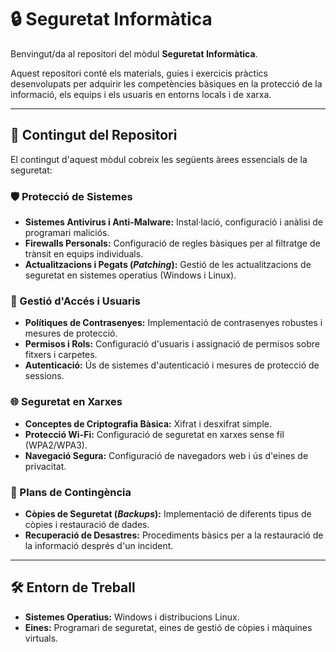 # 🔒 Seguretat Informàtica

Benvingut/da al repositori del mòdul **Seguretat Informàtica**.

Aquest repositori conté els materials, guies i exercicis pràctics desenvolupats per adquirir les competències bàsiques en la protecció de la informació, els equips i els usuaris en entorns locals i de xarxa.

***

## 📁 Contingut del Repositori

El contingut d'aquest mòdul cobreix les següents àrees essencials de la seguretat:

### 🛡️ Protecció de Sistemes

* **Sistemes Antivirus i Anti-Malware:** Instal·lació, configuració i anàlisi de programari maliciós.
* **Firewalls Personals:** Configuració de regles bàsiques per al filtratge de trànsit en equips individuals.
* **Actualitzacions i Pegats (*Patching*):** Gestió de les actualitzacions de seguretat en sistemes operatius (Windows i Linux).

### 🔑 Gestió d'Accés i Usuaris

* **Polítiques de Contrasenyes:** Implementació de contrasenyes robustes i mesures de protecció.
* **Permisos i Rols:** Configuració d'usuaris i assignació de permisos sobre fitxers i carpetes.
* **Autenticació:** Ús de sistemes d'autenticació i mesures de protecció de sessions.

### 🌐 Seguretat en Xarxes

* **Conceptes de Criptografia Bàsica:** Xifrat i desxifrat simple.
* **Protecció Wi-Fi:** Configuració de seguretat en xarxes sense fil (WPA2/WPA3).
* **Navegació Segura:** Configuració de navegadors web i ús d'eines de privacitat.

### 💾 Plans de Contingència

* **Còpies de Seguretat (*Backups*):** Implementació de diferents tipus de còpies i restauració de dades.
* **Recuperació de Desastres:** Procediments bàsics per a la restauració de la informació després d'un incident.

***

## 🛠️ Entorn de Treball

* **Sistemes Operatius:** Windows i distribucions Linux.
* **Eines:** Programari de seguretat, eines de gestió de còpies i màquines virtuals.